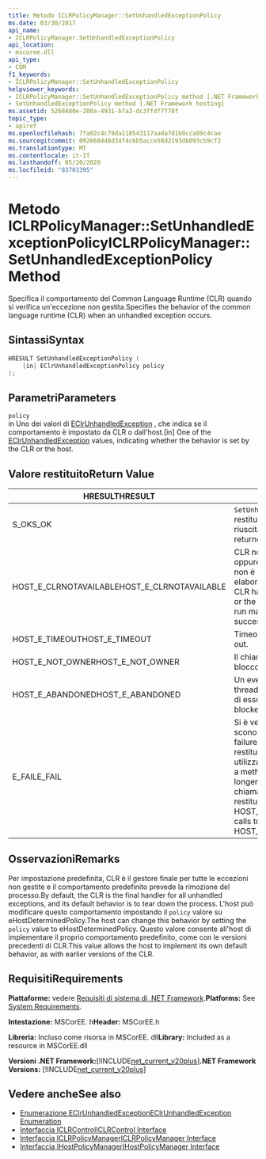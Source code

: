 ```yaml
---
title: Metodo ICLRPolicyManager::SetUnhandledExceptionPolicy
ms.date: 03/30/2017
api_name:
- ICLRPolicyManager.SetUnhandledExceptionPolicy
api_location:
- mscoree.dll
api_type:
- COM
f1_keywords:
- ICLRPolicyManager::SetUnhandledExceptionPolicy
helpviewer_keywords:
- ICLRPolicyManager::SetUnhandledExceptionPolicy method [.NET Framework hosting]
- SetUnhandledExceptionPolicy method [.NET Framework hosting]
ms.assetid: 5268480e-280a-4931-b7a3-dc3ffdf7f78f
topic_type:
- apiref
ms.openlocfilehash: 7fa02c4c79da118543117aada7d1b9cca09c4cae
ms.sourcegitcommit: 0926684d8d34f4c6b5acce58d2193db093cb9cf2
ms.translationtype: MT
ms.contentlocale: it-IT
ms.lasthandoff: 05/20/2020
ms.locfileid: "83703395"
---
```

# <a name="iclrpolicymanagersetunhandledexceptionpolicy-method"></a><span data-ttu-id="8abd2-102">Metodo ICLRPolicyManager::SetUnhandledExceptionPolicy</span><span class="sxs-lookup"><span data-stu-id="8abd2-102">ICLRPolicyManager::SetUnhandledExceptionPolicy Method</span></span>
<span data-ttu-id="8abd2-103">Specifica il comportamento del Common Language Runtime (CLR) quando si verifica un'eccezione non gestita.</span><span class="sxs-lookup"><span data-stu-id="8abd2-103">Specifies the behavior of the common language runtime (CLR) when an unhandled exception occurs.</span></span>  
  
## <a name="syntax"></a><span data-ttu-id="8abd2-104">Sintassi</span><span class="sxs-lookup"><span data-stu-id="8abd2-104">Syntax</span></span>  
  
```cpp  
HRESULT SetUnhandledExceptionPolicy (  
    [in] EClrUnhandledExceptionPolicy policy  
);  
```  
  
## <a name="parameters"></a><span data-ttu-id="8abd2-105">Parametri</span><span class="sxs-lookup"><span data-stu-id="8abd2-105">Parameters</span></span>  
 `policy`  
 <span data-ttu-id="8abd2-106">in Uno dei valori di [EClrUnhandledException](eclrunhandledexception-enumeration.md) , che indica se il comportamento è impostato da CLR o dall'host.</span><span class="sxs-lookup"><span data-stu-id="8abd2-106">[in] One of the [EClrUnhandledException](eclrunhandledexception-enumeration.md) values, indicating whether the behavior is set by the CLR or the host.</span></span>  
  
## <a name="return-value"></a><span data-ttu-id="8abd2-107">Valore restituito</span><span class="sxs-lookup"><span data-stu-id="8abd2-107">Return Value</span></span>  
  
|<span data-ttu-id="8abd2-108">HRESULT</span><span class="sxs-lookup"><span data-stu-id="8abd2-108">HRESULT</span></span>|<span data-ttu-id="8abd2-109">Description</span><span class="sxs-lookup"><span data-stu-id="8abd2-109">Description</span></span>|  
|-------------|-----------------|  
|<span data-ttu-id="8abd2-110">S_OK</span><span class="sxs-lookup"><span data-stu-id="8abd2-110">S_OK</span></span>|<span data-ttu-id="8abd2-111">`SetUnhandledExceptionPolicy`la restituzione è riuscita.</span><span class="sxs-lookup"><span data-stu-id="8abd2-111">`SetUnhandledExceptionPolicy` returned successfully.</span></span>|  
|<span data-ttu-id="8abd2-112">HOST_E_CLRNOTAVAILABLE</span><span class="sxs-lookup"><span data-stu-id="8abd2-112">HOST_E_CLRNOTAVAILABLE</span></span>|<span data-ttu-id="8abd2-113">CLR non è stato caricato in un processo oppure CLR si trova in uno stato in cui non è possibile eseguire codice gestito o elaborare la chiamata correttamente.</span><span class="sxs-lookup"><span data-stu-id="8abd2-113">The CLR has not been loaded into a process, or the CLR is in a state in which it cannot run managed code or process the call successfully.</span></span>|  
|<span data-ttu-id="8abd2-114">HOST_E_TIMEOUT</span><span class="sxs-lookup"><span data-stu-id="8abd2-114">HOST_E_TIMEOUT</span></span>|<span data-ttu-id="8abd2-115">Timeout della chiamata.</span><span class="sxs-lookup"><span data-stu-id="8abd2-115">The call timed out.</span></span>|  
|<span data-ttu-id="8abd2-116">HOST_E_NOT_OWNER</span><span class="sxs-lookup"><span data-stu-id="8abd2-116">HOST_E_NOT_OWNER</span></span>|<span data-ttu-id="8abd2-117">Il chiamante non è il proprietario del blocco.</span><span class="sxs-lookup"><span data-stu-id="8abd2-117">The caller does not own the lock.</span></span>|  
|<span data-ttu-id="8abd2-118">HOST_E_ABANDONED</span><span class="sxs-lookup"><span data-stu-id="8abd2-118">HOST_E_ABANDONED</span></span>|<span data-ttu-id="8abd2-119">Un evento è stato annullato mentre un thread bloccato o Fiber era in attesa su di esso.</span><span class="sxs-lookup"><span data-stu-id="8abd2-119">An event was canceled while a blocked thread or fiber was waiting on it.</span></span>|  
|<span data-ttu-id="8abd2-120">E_FAIL</span><span class="sxs-lookup"><span data-stu-id="8abd2-120">E_FAIL</span></span>|<span data-ttu-id="8abd2-121">Si è verificato un errore irreversibile sconosciuto.</span><span class="sxs-lookup"><span data-stu-id="8abd2-121">An unknown catastrophic failure occurred.</span></span> <span data-ttu-id="8abd2-122">Dopo che un metodo restituisce E_FAIL, CLR non è più utilizzabile all'interno del processo.</span><span class="sxs-lookup"><span data-stu-id="8abd2-122">After a method returns E_FAIL, the CLR is no longer usable within the process.</span></span> <span data-ttu-id="8abd2-123">Le chiamate successive ai metodi di hosting restituiscono HOST_E_CLRNOTAVAILABLE.</span><span class="sxs-lookup"><span data-stu-id="8abd2-123">Subsequent calls to hosting methods return HOST_E_CLRNOTAVAILABLE.</span></span>|  
  
## <a name="remarks"></a><span data-ttu-id="8abd2-124">Osservazioni</span><span class="sxs-lookup"><span data-stu-id="8abd2-124">Remarks</span></span>  
 <span data-ttu-id="8abd2-125">Per impostazione predefinita, CLR è il gestore finale per tutte le eccezioni non gestite e il comportamento predefinito prevede la rimozione del processo.</span><span class="sxs-lookup"><span data-stu-id="8abd2-125">By default, the CLR is the final handler for all unhandled exceptions, and its default behavior is to tear down the process.</span></span> <span data-ttu-id="8abd2-126">L'host può modificare questo comportamento impostando il `policy` valore su eHostDeterminedPolicy.</span><span class="sxs-lookup"><span data-stu-id="8abd2-126">The host can change this behavior by setting the `policy` value to eHostDeterminedPolicy.</span></span> <span data-ttu-id="8abd2-127">Questo valore consente all'host di implementare il proprio comportamento predefinito, come con le versioni precedenti di CLR.</span><span class="sxs-lookup"><span data-stu-id="8abd2-127">This value allows the host to implement its own default behavior, as with earlier versions of the CLR.</span></span>  
  
## <a name="requirements"></a><span data-ttu-id="8abd2-128">Requisiti</span><span class="sxs-lookup"><span data-stu-id="8abd2-128">Requirements</span></span>  
 <span data-ttu-id="8abd2-129">**Piattaforme:** vedere [Requisiti di sistema di .NET Framework](../../get-started/system-requirements.md).</span><span class="sxs-lookup"><span data-stu-id="8abd2-129">**Platforms:** See [System Requirements](../../get-started/system-requirements.md).</span></span>  
  
 <span data-ttu-id="8abd2-130">**Intestazione:** MSCorEE. h</span><span class="sxs-lookup"><span data-stu-id="8abd2-130">**Header:** MSCorEE.h</span></span>  
  
 <span data-ttu-id="8abd2-131">**Libreria:** Incluso come risorsa in MSCorEE. dll</span><span class="sxs-lookup"><span data-stu-id="8abd2-131">**Library:** Included as a resource in MSCorEE.dll</span></span>  
  
 <span data-ttu-id="8abd2-132">**Versioni .NET Framework:**[!INCLUDE[net_current_v20plus](../../../../includes/net-current-v20plus-md.md)]</span><span class="sxs-lookup"><span data-stu-id="8abd2-132">**.NET Framework Versions:** [!INCLUDE[net_current_v20plus](../../../../includes/net-current-v20plus-md.md)]</span></span>  
  
## <a name="see-also"></a><span data-ttu-id="8abd2-133">Vedere anche</span><span class="sxs-lookup"><span data-stu-id="8abd2-133">See also</span></span>

- [<span data-ttu-id="8abd2-134">Enumerazione EClrUnhandledException</span><span class="sxs-lookup"><span data-stu-id="8abd2-134">EClrUnhandledException Enumeration</span></span>](eclrunhandledexception-enumeration.md)
- [<span data-ttu-id="8abd2-135">Interfaccia ICLRControl</span><span class="sxs-lookup"><span data-stu-id="8abd2-135">ICLRControl Interface</span></span>](iclrcontrol-interface.md)
- [<span data-ttu-id="8abd2-136">Interfaccia ICLRPolicyManager</span><span class="sxs-lookup"><span data-stu-id="8abd2-136">ICLRPolicyManager Interface</span></span>](iclrpolicymanager-interface.md)
- [<span data-ttu-id="8abd2-137">Interfaccia IHostPolicyManager</span><span class="sxs-lookup"><span data-stu-id="8abd2-137">IHostPolicyManager Interface</span></span>](ihostpolicymanager-interface.md)
